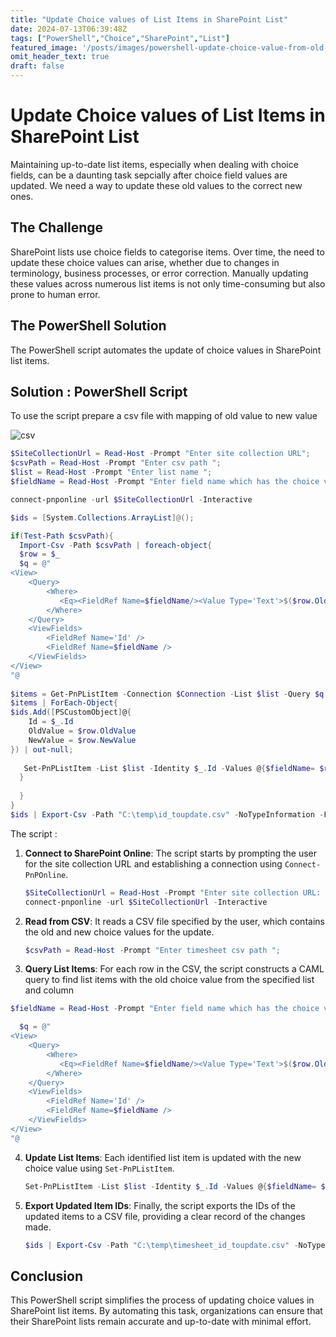 ```yaml
---
title: "Update Choice values of List Items in SharePoint List"
date: 2024-07-13T06:39:48Z
tags: ["PowerShell","Choice","SharePoint","List"]
featured_image: '/posts/images/powershell-update-choice-value-from-old-to-new/csv.png'
omit_header_text: true
draft: false
---
```


# Update Choice values of List Items in SharePoint List

Maintaining up-to-date list items, especially when dealing with choice fields, can be a daunting task sepcially after choice field values are updated. We need a way to update these old values to the correct new ones.

## The Challenge

SharePoint lists use choice fields to categorise items. Over time, the need to update these choice values can arise, whether due to changes in terminology, business processes, or error correction. Manually updating these values across numerous list items is not only time-consuming but also prone to human error.

## The PowerShell Solution

The PowerShell script automates the update of choice values in SharePoint list items. 

## Solution : PowerShell Script

To use the script prepare a csv file with mapping of old value to new value

![csv](../images/powershell-update-choice-value-from-old-to-new/csv.png)

```PowerShell
$SiteCollectionUrl = Read-Host -Prompt "Enter site collection URL";
$csvPath = Read-Host -Prompt "Enter csv path ";
$list = Read-Host -Prompt "Enter list name ";
$fieldName = Read-Host -Prompt "Enter field name which has the choice values ";

connect-pnponline -url $SiteCollectionUrl -Interactive

$ids = [System.Collections.ArrayList]@();

if(Test-Path $csvPath){
  Import-Csv -Path $csvPath | foreach-object{
  $row = $_
  $q = @"
<View>
    <Query>
        <Where>
           <Eq><FieldRef Name=$fieldName/><Value Type='Text'>$($row.OldValue)</Value></Eq>
        </Where>
    </Query>
    <ViewFields>
        <FieldRef Name='Id' />
        <FieldRef Name=$fieldName />
    </ViewFields>
</View>
"@
 
$items = Get-PnPListItem -Connection $Connection -List $list -Query $q  | Select-Object Id, Category
$items | ForEach-Object{
$ids.Add([PSCustomObject]@{
    Id = $_.Id
    OldValue = $row.OldValue
    NewValue = $row.NewValue
}) | out-null;
 
   Set-PnPListItem -List $list -Identity $_.Id -Values @{$fieldName= $row.NewValue;} -UpdateType SystemUpdate
  }
 
  }
} 
$ids | Export-Csv -Path "C:\temp\id_toupdate.csv" -NoTypeInformation -Force -Delimiter "|"
```

The script :

1. **Connect to SharePoint Online**: The script starts by prompting the user for the site collection URL and establishing a connection using `Connect-PnPOnline`.

    ```PowerShell
    $SiteCollectionUrl = Read-Host -Prompt "Enter site collection URL: ";
    connect-pnponline -url $SiteCollectionUrl -Interactive
    ```

2. **Read from CSV**: It reads a CSV file specified by the user, which contains the old and new choice values for the update.

    ```PowerShell
    $csvPath = Read-Host -Prompt "Enter timesheet csv path ";
    ```

3. **Query List Items**: For each row in the CSV, the script constructs a CAML query to find list items with the old choice value from the specified list and column

```PowerShell
$fieldName = Read-Host -Prompt "Enter field name which has the choice values ";

  $q = @"
<View>
    <Query>
        <Where>
           <Eq><FieldRef Name=$fieldName/><Value Type='Text'>$($row.OldValue)</Value></Eq>
        </Where>
    </Query>
    <ViewFields>
        <FieldRef Name='Id' />
        <FieldRef Name=$fieldName />
    </ViewFields>
</View>
"@
```

4. **Update List Items**: Each identified list item is updated with the new choice value using `Set-PnPListItem`.

    ```PowerShell
    Set-PnPListItem -List $list -Identity $_.Id -Values @{$fieldName= $row.NewValue;} -UpdateType SystemUpdate
    ```

5. **Export Updated Item IDs**: Finally, the script exports the IDs of the updated items to a CSV file, providing a clear record of the changes made.

    ```PowerShell
    $ids | Export-Csv -Path "C:\temp\timesheet_id_toupdate.csv" -NoTypeInformation -Force -Delimiter "|"
    ```

## Conclusion

This PowerShell script simplifies the process of updating choice values in SharePoint list items. By automating this task, organizations can ensure that their SharePoint lists remain accurate and up-to-date with minimal effort. 
